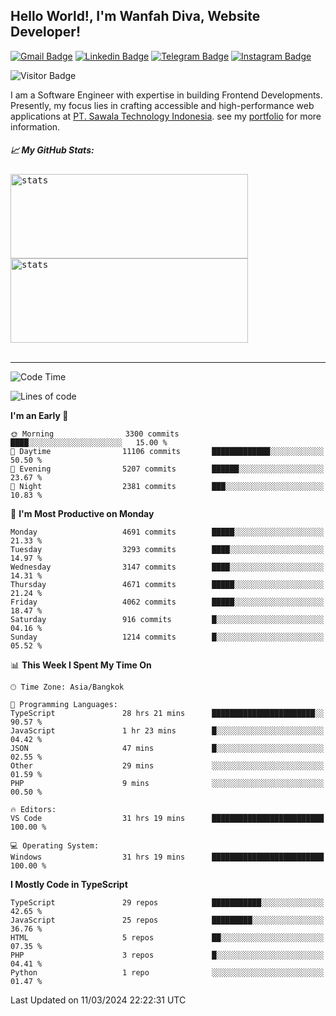 ## Hello World!, I'm Wanfah Diva, Website Developer!

[![Gmail Badge](https://img.shields.io/badge/-Gmail-white?style=plastic&logo=Gmail&link=mailto:aditputrafirmansyah@gmail.com)](mailto:wanfahdivaa@gmail.com)
[![Linkedin Badge](https://img.shields.io/badge/-LinkedIn-blue?style=plastic&logo=Linkedin&link=https://www.linkedin.com/in/aditputrafirmansyah/)](https://www.linkedin.com/in/wanfahdiva/)
[![Telegram Badge](https://img.shields.io/badge/-Telegram-blue?style=plastic&logo=telegram&link=https://t.me/Adithya_13)](https://t.me/wanfahdiva)
[![Instagram Badge](https://img.shields.io/badge/-Instagram-white?style=plastic&logo=instagram&link=https://www.instagram.com/adithya_firmansyahputra/)](https://www.instagram.com/wnfhdva/)

![Visitor Badge](https://visitor-badge.laobi.icu/badge?page_id=wanfahdiva.wanfahdiva)

<p>
I am a Software Engineer with expertise in building Frontend Developments.
Presently, my focus lies in crafting accessible and high-performance web applications at  <a href="https://sawala/tech" target="_blank">PT. Sawala Technology Indonesia</a>. see my <a href="https://wanfahdiva.me" target="_blank">portfolio</a> for more information.
</p>

<h5 align="left">
  
📈 **My GitHub Stats:**

</h5>

<div align="left">
<kbd>
    <img height="135em" width="380em" alt="stats" src="https://github-readme-streak-stats.herokuapp.com?user=wanfahdiva&theme=tokyonight_duo&hide_border=true&dates=27DDC9" />
</kbd>
<kbd>
    <img height="135em" width="380em" alt="stats" src="https://github-readme-activity-graph.vercel.app/graph?username=wanfahdiva&theme=react&hide_title=true"></kbd>
</div>

<br />

---

<!--START_SECTION:waka-->
![Code Time](http://img.shields.io/badge/Code%20Time-406%20hrs%2019%20mins-blue)

![Lines of code](https://img.shields.io/badge/From%20Hello%20World%20I%27ve%20Written-17.5%20million%20lines%20of%20code-blue)

**I'm an Early 🐤** 

```text
🌞 Morning                3300 commits        ████░░░░░░░░░░░░░░░░░░░░░   15.00 % 
🌆 Daytime                11106 commits       █████████████░░░░░░░░░░░░   50.50 % 
🌃 Evening                5207 commits        ██████░░░░░░░░░░░░░░░░░░░   23.67 % 
🌙 Night                  2381 commits        ███░░░░░░░░░░░░░░░░░░░░░░   10.83 % 
```
📅 **I'm Most Productive on Monday** 

```text
Monday                   4691 commits        █████░░░░░░░░░░░░░░░░░░░░   21.33 % 
Tuesday                  3293 commits        ████░░░░░░░░░░░░░░░░░░░░░   14.97 % 
Wednesday                3147 commits        ████░░░░░░░░░░░░░░░░░░░░░   14.31 % 
Thursday                 4671 commits        █████░░░░░░░░░░░░░░░░░░░░   21.24 % 
Friday                   4062 commits        █████░░░░░░░░░░░░░░░░░░░░   18.47 % 
Saturday                 916 commits         █░░░░░░░░░░░░░░░░░░░░░░░░   04.16 % 
Sunday                   1214 commits        █░░░░░░░░░░░░░░░░░░░░░░░░   05.52 % 
```


📊 **This Week I Spent My Time On** 

```text
🕑︎ Time Zone: Asia/Bangkok

💬 Programming Languages: 
TypeScript               28 hrs 21 mins      ███████████████████████░░   90.57 % 
JavaScript               1 hr 23 mins        █░░░░░░░░░░░░░░░░░░░░░░░░   04.42 % 
JSON                     47 mins             █░░░░░░░░░░░░░░░░░░░░░░░░   02.55 % 
Other                    29 mins             ░░░░░░░░░░░░░░░░░░░░░░░░░   01.59 % 
PHP                      9 mins              ░░░░░░░░░░░░░░░░░░░░░░░░░   00.50 % 

🔥 Editors: 
VS Code                  31 hrs 19 mins      █████████████████████████   100.00 % 

💻 Operating System: 
Windows                  31 hrs 19 mins      █████████████████████████   100.00 % 
```

**I Mostly Code in TypeScript** 

```text
TypeScript               29 repos            ███████████░░░░░░░░░░░░░░   42.65 % 
JavaScript               25 repos            █████████░░░░░░░░░░░░░░░░   36.76 % 
HTML                     5 repos             ██░░░░░░░░░░░░░░░░░░░░░░░   07.35 % 
PHP                      3 repos             █░░░░░░░░░░░░░░░░░░░░░░░░   04.41 % 
Python                   1 repo              ░░░░░░░░░░░░░░░░░░░░░░░░░   01.47 % 
```




 Last Updated on 11/03/2024 22:22:31 UTC
<!--END_SECTION:waka-->
